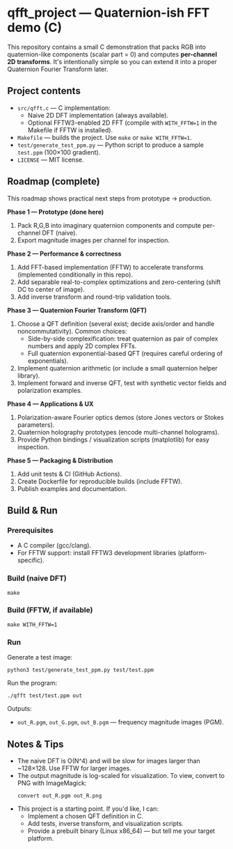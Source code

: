 # qfft_project — Quaternion-ish FFT demo (C)

This repository contains a small C demonstration that packs RGB into quaternion-like components (scalar part = 0) and computes **per-channel 2D transforms**. It's intentionally simple so you can extend it into a proper Quaternion Fourier Transform later.

## Project contents
- `src/qfft.c` — C implementation:
  - Naive 2D DFT implementation (always available).
  - Optional FFTW3-enabled 2D FFT (compile with `WITH_FFTW=1` in the Makefile if FFTW is installed).
- `Makefile` — builds the project. Use `make` or `make WITH_FFTW=1`.
- `test/generate_test_ppm.py` — Python script to produce a sample `test.ppm` (100×100 gradient).
- `LICENSE` — MIT license.

## Roadmap (complete)
This roadmap shows practical next steps from prototype → production.

**Phase 1 — Prototype (done here)**
1. Pack R,G,B into imaginary quaternion components and compute per-channel DFT (naive).  
2. Export magnitude images per channel for inspection.

**Phase 2 — Performance & correctness**
1. Add FFT-based implementation (FFTW) to accelerate transforms (implemented conditionally in this repo).  
2. Add separable real-to-complex optimizations and zero-centering (shift DC to center of image).  
3. Add inverse transform and round-trip validation tools.

**Phase 3 — Quaternion Fourier Transform (QFT)**
1. Choose a QFT definition (several exist; decide axis/order and handle noncommutativity). Common choices:
   - Side-by-side complexification: treat quaternion as pair of complex numbers and apply 2D complex FFTs.
   - Full quaternion exponential-based QFT (requires careful ordering of exponentials).
2. Implement quaternion arithmetic (or include a small quaternion helper library).
3. Implement forward and inverse QFT, test with synthetic vector fields and polarization examples.

**Phase 4 — Applications & UX**
1. Polarization-aware Fourier optics demos (store Jones vectors or Stokes parameters).
2. Quaternion holography prototypes (encode multi-channel holograms).
3. Provide Python bindings / visualization scripts (matplotlib) for easy inspection.

**Phase 5 — Packaging & Distribution**
1. Add unit tests & CI (GitHub Actions).
2. Create Dockerfile for reproducible builds (include FFTW).
3. Publish examples and documentation.

## Build & Run
### Prerequisites
- A C compiler (gcc/clang).
- For FFTW support: install FFTW3 development libraries (platform-specific).

### Build (naive DFT)
```
make
```

### Build (FFTW, if available)
```
make WITH_FFTW=1
```

### Run
Generate a test image:
```
python3 test/generate_test_ppm.py test/test.ppm
```
Run the program:
```
./qfft test/test.ppm out
```
Outputs:
- `out_R.pgm`, `out_G.pgm`, `out_B.pgm` — frequency magnitude images (PGM).

## Notes & Tips
- The naive DFT is O(N^4) and will be slow for images larger than ~128×128. Use FFTW for larger images.
- The output magnitude is log-scaled for visualization. To view, convert to PNG with ImageMagick:
  ```
  convert out_R.pgm out_R.png
  ```
- This project is a starting point. If you'd like, I can:
  - Implement a chosen QFT definition in C.
  - Add tests, inverse transform, and visualization scripts.
  - Provide a prebuilt binary (Linux x86_64) — but tell me your target platform.

